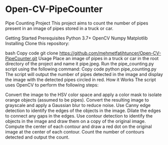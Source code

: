 # Open-CV-PipeCounter
Pipe Counting Project
This project aims to count the number of pipes present in an image of pipes stored in a truck or car.

Getting Started
Prerequisites
Python 3.7+
OpenCV
Numpy
Matplotlib
Installing
Clone this repository:

bash
Copy code
git clone https://github.com/mehmetfatihtuncer/Open-CV-PipeCounter.git
Usage
Place an image of pipes in a truck or car in the root directory of the project and name it pipe.jpeg.
Run the pipe_counting.py script using the following command:
Copy code
python pipe_counting.py
The script will output the number of pipes detected in the image and display the image with the detected pipes circled in red.
How it Works
The script uses OpenCV to perform the following steps:

Convert the image to the HSV color space and apply a color mask to isolate orange objects (assumed to be pipes).
Convert the resulting image to grayscale and apply a Gaussian blur to reduce noise.
Use Canny edge detection to identify the edges of the objects in the image.
Dilate the edges to connect any gaps in the edges.
Use contour detection to identify the objects in the image and draw them on a copy of the original image.
Compute the center of each contour and draw a red dot on the original image at the center of each contour.
Count the number of contours detected and output the count.

